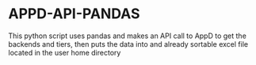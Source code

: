 # APPD-API-PANDAS
This python script uses pandas and makes an API call to AppD to get the backends and tiers, then puts the data into and already sortable excel file located in the user home directory
